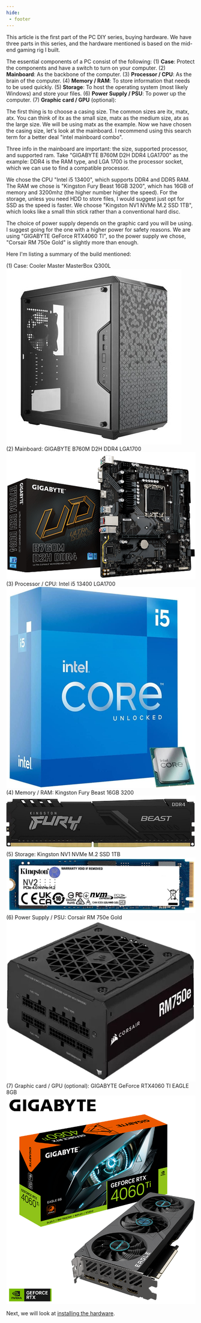 ```yaml
---
hide:
 - footer
---
```


This article is the first part of the PC DIY series, buying hardware. We have three parts in this series, and the hardware mentioned is based on the mid-end gaming rig I built.

The essential components of a PC consist of the following: 
 (1) **Case**: Protect the components and have a switch to turn on your computer.
 (2) **Mainboard**: As the backbone of the computer.
 (3) **Processor / CPU**: As the brain of the computer.
 (4) **Memory / RAM**: To store information that needs to be used quickly.
 (5) **Storage**: To host the operating system (most likely Windows) and store your files.
 (6) **Power Supply / PSU**: To power up the computer.
 (7) **Graphic card / GPU** (optional): 

The first thing is to choose a casing size. The common sizes are itx, matx, atx. You can think of itx as the small size, matx as the medium size, atx as the large size. We will be using matx as the example. Now we have chosen the casing size, let's look at the mainboard. I recommend using this search term for a better deal "intel mainboard combo". 

Three info in the mainboard are important: the size, supported processor, and supported ram. Take "GIGABYTE B760M D2H DDR4 LGA1700" as the example: DDR4 is the RAM type, and LGA 1700 is the processor socket, which we can use to find a compatible processor. 

We chose the CPU "Intel i5 13400", which supports DDR4 and DDR5 RAM. The RAM we chose is "Kingston Fury Beast 16GB 3200", which has 16GB of memory and 3200mhz (the higher number higher the speed). For the storage, unless you need HDD to store files, I would suggest just opt for SSD as the speed is faster. We choose "Kingston NV1 NVMe M.2 SSD 1TB", which looks like a small thin stick rather than a conventional hard disc.

The choice of power supply depends on the graphic card you will be using. I suggest going for the one with a higher power for safety reasons. We are using "GIGABYTE GeForce RTX4060 TI", so the power supply we chose, "Corsair RM 750e Gold" is slightly more than enough.

Here I'm listing a summary of the build mentioned:

 (1) Case: Cooler Master MasterBox Q300L
 ![Cooler Master MasterBox Q300L](pc-diy-1-img/case.jpeg) <br>
 (2) Mainboard: GIGABYTE B760M D2H DDR4 LGA1700
 ![GIGABYTE B760M D2H DDR4 LGA1700](pc-diy-1-img/mainboard.jpeg)
 (3) Processor / CPU: Intel i5 13400 LGA1700
 ![Intel i5 13400 LGA1700](pc-diy-1-img/cpu.png)
 (4) Memory / RAM: Kingston Fury Beast 16GB 3200
 ![Alt text](pc-diy-1-img/ram.jpeg)
 (5) Storage: Kingston NV1 NVMe M.2 SSD 1TB
 ![Kingston NV1 NVMe M.2 SSD 1TB](pc-diy-1-img/ssd.jpeg)
 (6) Power Supply / PSU: Corsair RM 750e Gold
 ![Corsair RM 750e Gold](pc-diy-1-img/psu.jpeg)
 (7) Graphic card / GPU (optional): GIGABYTE GeForce RTX4060 TI EAGLE 8GB
 ![GIGABYTE GeForce RTX4060 TI EAGLE 8GB](pc-diy-1-img/gpu.png)

Next, we will look at [installing the hardware](pc-diy-installing-hardware).